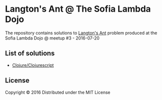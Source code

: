 # Langton's Ant @ The Sofia Lambda Dojo

The repository contains solutions to [Langton's Ant](https://en.wikipedia.org/wiki/Langton%27s_ant) problem produced at the Sofia Lambda Dojo @ meetup #3 - 2016-07-20

## List of solutions

* [Clojure/Clojurescript](https://github.com/lambda-dojo-sofia/langtons-ant/langtons-ant-cljs)

## License

Copyright © 2016
Distributed under the MIT License
